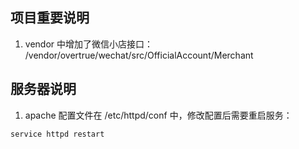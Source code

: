 
## 项目重要说明

1. vendor 中增加了微信小店接口：
/vendor/overtrue/wechat/src/OfficialAccount/Merchant

## 服务器说明

1. apache 配置文件在 /etc/httpd/conf 中，修改配置后需要重启服务：
```
service httpd restart
```
